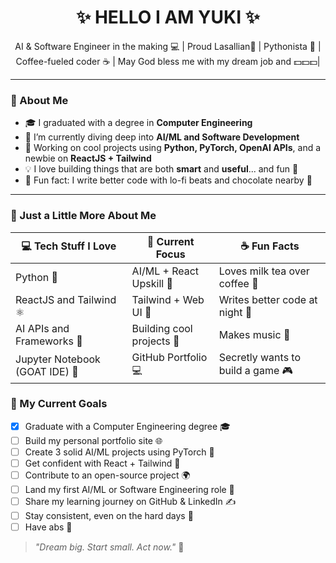 <h1 align="center">✨ HELLO I AM YUKI ✨</h1>
<p align="center">
  AI & Software Engineer in the making 💻 | Proud Lasallian🏹 | Pythonista 🐍 | Coffee-fueled coder ☕ | May God bless me with my dream job and 💵💵💵|  
</p>

---

### 🌱 About Me

- 🎓 I graduated with a degree in **Computer Engineering**
- 🧠 I’m currently diving deep into **AI/ML and Software Development**
- 🔭 Working on cool projects using **Python, PyTorch, OpenAI APIs**, and a newbie on **ReactJS + Tailwind**
- 💡 I love building things that are both **smart** and **useful**... and fun 🎉
- 🐾 Fun fact: I write better code with lo-fi beats and chocolate nearby 🍫

---

### 🌸 Just a Little More About Me

| 💻 Tech Stuff I Love | 🧠 Current Focus       | ☕ Fun Facts                        |
|----------------------|------------------------|------------------------------------|
| Python 🐍            | AI/ML + React Upskill 🧠 | Loves milk tea over coffee 🧋     |
| ReactJS and Tailwind ⚛️           | Tailwind + Web UI 💅    | Writes better code at night 🌙    |
| AI APIs and Frameworks 🤖        | Building cool projects 🌈 | Makes music 🎵     |
| Jupyter Notebook (GOAT IDE) 📓 | GitHub Portfolio 💻     | Secretly wants to build a game 🎮  |

### 🎯 My Current Goals

- [x] Graduate with a Computer Engineering degree 🎓
- [ ] Build my personal portfolio site 🌐
- [ ] Create 3 solid AI/ML projects using PyTorch 🧠
- [ ] Get confident with React + Tailwind 💅
- [ ] Contribute to an open-source project 🌍
- [ ] Land my first AI/ML or Software Engineering role 💼
- [ ] Share my learning journey on GitHub & LinkedIn ✍️
- [ ] Stay consistent, even on the hard days 🎯
- [ ] Have abs 💪

> _"Dream big. Start small. Act now."_ 🌱

